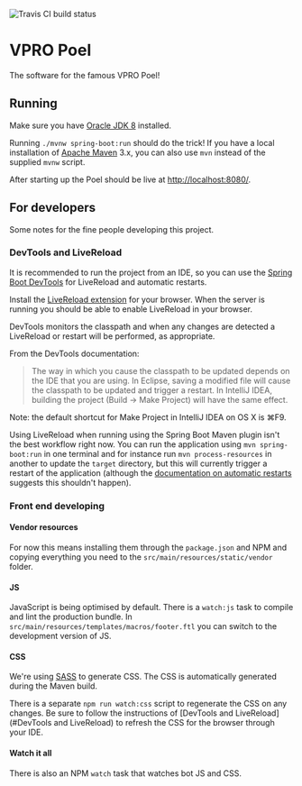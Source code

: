 ![Travis CI build status](https://travis-ci.org/vpro/poel.svg?branch=master)

# VPRO Poel

The software for the famous VPRO Poel!

## Running

Make sure you have [Oracle JDK 8](http://www.oracle.com/technetwork/java/javase/downloads/index.html) installed.

Running `./mvnw spring-boot:run` should do the trick! If you have a local
installation of [Apache Maven](https://maven.apache.org/) 3.x, you can also use `mvn` instead of the
supplied `mvnw` script.

After starting up the Poel should be live at
[http://localhost:8080/](http://localhost:8080/).

## For developers

Some notes for the fine people developing this project.

### DevTools and LiveReload

It is recommended to run the project from an IDE, so you can use the [Spring
Boot DevTools](https://docs.spring.io/spring-boot/docs/current/reference/html/using-boot-devtools.html)
for LiveReload and automatic restarts.

Install the [LiveReload extension](http://livereload.com/extensions/) for
your browser. When the server is running you should be able to enable
LiveReload in your browser.

DevTools monitors the classpath and when any changes are detected a LiveReload
or restart will be performed, as appropriate.

From the DevTools documentation:

> The way in which you cause the classpath to be updated depends on the IDE
> that you are using. In Eclipse, saving a modified file will cause the
> classpath to be updated and trigger a restart. In IntelliJ IDEA, building the
> project (Build → Make Project) will have the same effect.

Note: the default shortcut for Make Project in IntelliJ IDEA on OS X is ⌘F9.

Using LiveReload when running using the Spring Boot Maven plugin isn't the best
workflow right now. You can run the application using `mvn spring-boot:run` in
one terminal and for instance run `mvn process-resources` in another to update
the `target` directory, but this will currently trigger a restart of the
application (although the [documentation on automatic restarts](https://docs.spring.io/spring-boot/docs/current/reference/html/using-boot-devtools.html#using-boot-devtools-restart-exclude)
suggests this shouldn't happen).

### Front end developing

#### Vendor resources
For now this means installing them through the `package.json` and NPM and copying everything
you need to the `src/main/resources/static/vendor` folder.

#### JS
JavaScript is being optimised by default. There is a `watch:js` task to compile and lint
the production bundle. In `src/main/resources/templates/macros/footer.ftl` you can
switch to the development version of JS.

#### CSS
We're using [SASS](http://sass-lang.com/) to generate CSS. The CSS is automatically generated during the Maven build.

There is a separate `npm run watch:css` script to regenerate the CSS on any changes.
Be sure to follow the instructions of [DevTools and LiveReload](#DevTools and LiveReload)
to refresh the CSS for the browser through your IDE.

#### Watch it all
There is also an NPM `watch` task that watches bot JS and CSS.
